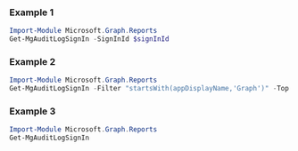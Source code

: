 ### Example 1
``` powershell
Import-Module Microsoft.Graph.Reports
Get-MgAuditLogSignIn -SignInId $signInId
```
### Example 2
``` powershell
Import-Module Microsoft.Graph.Reports
Get-MgAuditLogSignIn -Filter "startsWith(appDisplayName,'Graph')" -Top 10 
```
### Example 3
``` powershell
Import-Module Microsoft.Graph.Reports
Get-MgAuditLogSignIn
```
